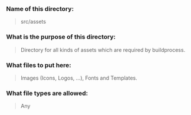 ### Name of this directory: 
> src/assets

### What is the purpose of this directory:
> Directory for all kinds of assets which are required by buildprocess.

### What files to put here:
> Images (Icons, Logos, ...), Fonts and Templates.

### What file types are allowed:
> Any